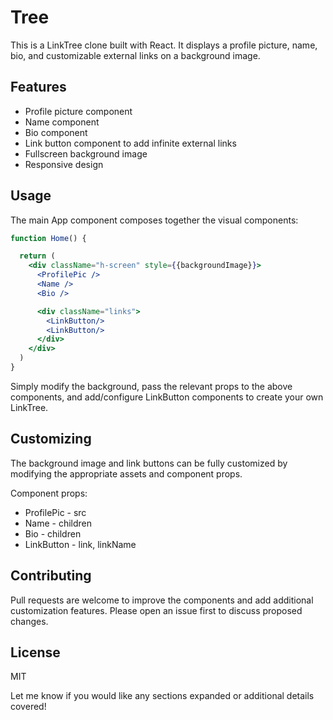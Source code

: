 # Tree

This is a LinkTree clone built with React. It displays a profile picture, name, bio, and customizable external links on a background image.

## Features

- Profile picture component
- Name component  
- Bio component
- Link button component to add infinite external links  
- Fullscreen background image
- Responsive design

## Usage

The main App component composes together the visual components:

```jsx
function Home() {

  return (
    <div className="h-screen" style={{backgroundImage}}>
      <ProfilePic />
      <Name /> 
      <Bio />

      <div className="links">
        <LinkButton/> 
        <LinkButton/>  
      </div>
    </div>
  )
}
```

Simply modify the background, pass the relevant props to the above components, and add/configure LinkButton components to create your own LinkTree.

## Customizing

The background image and link buttons can be fully customized by modifying the appropriate assets and component props.

Component props:

- ProfilePic - src 
- Name - children
- Bio - children 
- LinkButton - link, linkName 

## Contributing

Pull requests are welcome to improve the components and add additional customization features. Please open an issue first to discuss proposed changes.

## License

MIT

Let me know if you would like any sections expanded or additional details covered!
